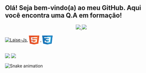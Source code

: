 ## Olá! Seja bem-vindo(a) ao meu GitHub. Aqui você encontra uma Q.A em formação!
<div align="center">
  <a href="https://github.com/laise12">
  <img height="180em" src="https://github-readme-stats.vercel.app/api?username=laise12&show_icons=true&theme=dracula&include_all_commits=true&count_private=true"/>
  <img height="180em" src="https://github-readme-stats.vercel.app/api/top-langs/?username=laise12&layout=compact&langs_count=7&theme=dracula"/>
</div>

<div style="display: inline_block"><br>
 <img align="center" alt="Laise-Js" height="30" width="40" src="https://cdn.jsdelivr.net/gh/devicons/devicon/icons/javascript/javascript-original.svg">
  <img align="center" alt="Laise-HTML" height="30" width="40" src="https://raw.githubusercontent.com/devicons/devicon/master/icons/html5/html5-original.svg">
  <img align="center" alt="Laise-CSS" height="30" width="40" src="https://raw.githubusercontent.com/devicons/devicon/master/icons/css3/css3-original.svg">
</div>

  ##
  
  <div> 
  <a href="https://www.instagram.com/laiseslopes" target="_blank"><img src="https://img.shields.io/badge/-Instagram-%23E4405F?style=for-the-badge&logo=instagram&logoColor=white" target="_blank"></a>
    <a href="https://www.linkedin.com/in/laise-lopes-b5b897170/" target="_blank"><img src="https://img.shields.io/badge/LinkedIn-0077B5?style=for-the-badge&logo=linkedin&logoColor=white" target="_blank"></a>
    
 </div>
  
  ![Snake animation](https://github.com/laise12/laise12/blob/output/github-contribution-grid-snake.svg)

